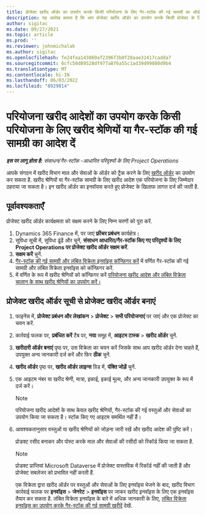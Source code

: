 ```yaml
---
title: प्रोजेक्ट खरीद ऑर्डर का उपयोग करके किसी परियोजना के लिए गैर-स्टॉक की गई सामग्री का ऑर्डर दें
description: यह आलेख बताता है कि आप प्रोजेक्ट खरीद ऑर्डर का उपयोग करके किसी प्रोजेक्ट के लिए गैर-स्टॉक की गई सामग्री को कैसे ऑर्डर कर सकते हैं।
author: sigitac
ms.date: 09/27/2021
ms.topic: article
ms.prod: ''
ms.reviewer: johnmichalak
ms.author: sigitac
ms.openlocfilehash: fe24faa143869af2396f3b0f28aae31417cadda7
ms.sourcegitcommit: 6cfc50d89528df977a8f6a55c1ad39d99800d9b4
ms.translationtype: MT
ms.contentlocale: hi-IN
ms.lasthandoff: 06/03/2022
ms.locfileid: "8929814"
---
```

# <a name="order-procurement-categories-or-non-stocked-materials-for-a-project-using-project-purchase-orders"></a>परियोजना खरीद आदेशों का उपयोग करके किसी परियोजना के लिए खरीद श्रेणियों या गैर-स्टॉक की गई सामग्री का आदेश दें

_**इस पर लागू होता है:** संसाधन/गैर-स्टॉक -आधारित परिदृश्यों के लिए Project Operations_

आपके संगठन में खरीद विभाग माल और सेवाओं के ऑर्डर को ट्रैक करने के लिए [खरीद ऑर्डर](/dynamics365/supply-chain/procurement/purchase-order-overview) का उपयोग कर सकता है. खरीद श्रेणियों या गैर-स्टॉक सामग्री के लिए खरीद आदेश एक परियोजना के लिए जिम्मेदार ठहराया जा सकता है। इन खरीद ऑर्डर का इनवॉयस करते हुए प्रोजेक्ट के खिलाफ लागत दर्ज की जाती है.

## <a name="prerequisites"></a>पूर्वावश्यकताएँ
प्रोजेक्ट खरीद ऑर्डर कार्यक्षमता को सक्षम करने के लिए निम्न चरणों को पूरा करें.

1. Dynamics 365 Finance में, पर जाएं **फ़ीचर प्रबंधन** कार्यक्षेत्र।
2. सुविधा सूची में, सुविधा ढूंढें और चुनें, **संसाधन आधारित/गैर-स्टॉक किए गए परिदृश्यों के लिए Project Operations पर प्रोजेक्ट खरीद ऑर्डर सक्षम करें**.
3. **सक्षम करें** चुनें.
4. [गैर-स्टॉक की गई सामग्री और लंबित विक्रेता इनवॉइस कॉन्फ़िगर करें](configure-materials-nonstocked.md) में वर्णित गैर-स्टॉक की गई सामग्री और लंबित विक्रेता इनवॉइस को कॉन्फ़िगर करें.
5. में वर्णित के रूप में खरीद श्रेणियों को कॉन्फ़िगर करें [परियोजना खरीद आदेश और लंबित विक्रेता चालान के साथ खरीद श्रेणियों का उपयोग करें।](configure-procurement-categories.md)

## <a name="create-a-project-purchase-order-from-the-project-purchase-order-list"></a>प्रोजेक्ट खरीद ऑर्डर सूची से प्रोजेक्ट खरीद ऑर्डर बनाएं

1. फाइनेंस में, **प्रोजेक्ट प्रबंधन और लेखांकन** > **प्रोजेक्ट** > **सभी परियोजनाएं** पर जाएं और एक प्रोजेक्ट का चयन करें.
2. कार्रवाई फलक पर, **प्रबंधित करें** टैब पर, **नया** समूह में, **आइटम टास्क** > **खरीद ऑर्डर** चुनें.
3. **खरीदारी ऑर्डर बनाएं** पृष्ठ पर, उस विक्रेता का चयन करें जिसके साथ आप खरीद ऑर्डर देना चाहते हैं, उपयुक्त अन्य जानकारी दर्ज करें और फिर **ठीक** चुनें.
4. **खरीद ऑर्डर** पृष्ठ पर, **खरीद ऑर्डर लाइन्स** ग्रिड में, **पंक्ति जोड़ें** चुनें.
5. एक आइटम नंबर या खरीद श्रेणी, मात्रा, इकाई, इकाई मूल्य, और अन्य जानकारी उपयुक्त के रूप में दर्ज करें।

    > [!NOTE]
    > परियोजना खरीद आदेशों के साथ केवल खरीद श्रेणियों, गैर-स्टॉक की गई वस्तुओं और सेवाओं का उपयोग किया जा सकता है। स्टॉक किए गए आइटम समर्थित नहीं हैं।

6. आवश्यकतानुसार वस्तुओं या खरीद श्रेणियों को जोड़ना जारी रखें और खरीद आदेश की पुष्टि करें।

    प्रोडक्ट रसीद बनाकर और पोस्ट करके माल और सेवाओं की रसीदों को रिकॉर्ड किया जा सकता है.

    > [!NOTE]
    > प्रोडक्ट प्राप्तियां Microsoft Dataverse में प्रोजेक्ट वास्तविक में रिकॉर्ड नहीं की जाती हैं और प्रोजेक्ट सबलेजर को प्रभावित नहीं करती हैं.

    एक विक्रेता द्वारा खरीद ऑर्डर पर वस्तुओं और सेवाओं के लिए इनवॉइस भेजने के बाद, खरीद विभाग कार्रवाई फलक पर **इनवॉइस** > **जेनरेट** > **इनवॉइस** पर जाकर खरीद इनवॉइस के लिए एक इनवॉइस तैयार कर सकता है. लंबित विक्रेता इनवॉइस के बारे में अधिक जानकारी के लिए, [लंबित विक्रेता इनवॉइस का उपयोग करके गैर-स्टॉक की गई सामग्री खरीदें](pending-vendor-invoices.md) देखें.
